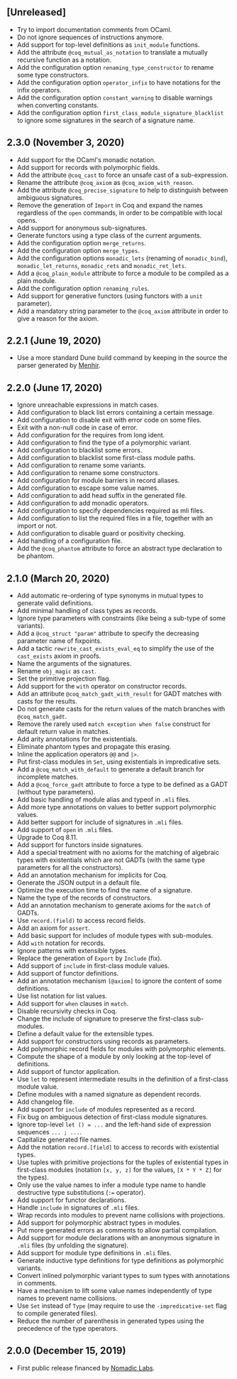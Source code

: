 ## [Unreleased]
* Try to import documentation comments from OCaml.
* Do not ignore sequences of instructions anymore.
* Add support for top-level definitions as `init_module` functions.
* Add the attribute `@coq_mutual_as_notation` to translate a mutually recursive function as a notation.
* Add the configuration option `renaming_type_constructor` to rename some type constructors.
* Add the configuration option `operator_infix` to have notations for the infix operators.
* Add the configuration option `constant_warning` to disable warnings when converting constants.
* Add the configuration option `first_class_module_signature_blacklist` to ignore some signatures in the search of a signature name.

## 2.3.0 (November 3, 2020)
* Add support for the OCaml's monadic notation.
* Add support for records with polymorphic fields.
* Add the attribute `@coq_cast` to force an unsafe cast of a sub-expression.
* Rename the attribute `@coq_axiom` as `@coq_axiom_with_reason`.
* Add the attribute `@coq_precise_signature` to help to distinguish between ambiguous signatures.
* Remove the generation of `Import` in Coq and expand the names regardless of the `open` commands, in order to be compatible with local opens.
* Add support for anonymous sub-signatures.
* Generate functors using a type class of the current arguments.
* Add the configuration option `merge_returns`.
* Add the configuration option `merge_types`.
* Add the configuration options `monadic_lets` (renaming of `monadic_bind`), `monadic_let_returns`, `monadic_rets` and `monadic_ret_lets`.
* Add a `@coq_plain_module` attribute to force a module to be compiled as a plain module.
* Add the configuration option `renaming_rules`.
* Add support for generative functors (using functors with a `unit` parameter).
* Add a mandatory string parameter to the `@coq_axiom` attribute in order to give a reason for the axiom.

## 2.2.1 (June 19, 2020)
* Use a more standard Dune build command by keeping in the source the parser generated by [Menhir](https://gitlab.inria.fr/fpottier/menhir).

## 2.2.0 (June 17, 2020)
* Ignore unreachable expressions in match cases.
* Add configuration to black list errors containing a certain message.
* Add configuration to disable exit with error code on some files.
* Exit with a non-null code in case of error.
* Add configuration for the requires from long ident.
* Add configuration to find the type of a polymorphic variant.
* Add configuration to blacklist some errors.
* Add configuration to blacklist some first-class module paths.
* Add configuration to rename some variants.
* Add configuration to rename some constructors.
* Add configuration for module barriers in record aliases.
* Add configuration to escape some value names.
* Add configuration to add head suffix in the generated file.
* Add configuration to add monadic operators.
* Add configuration to specify dependencies required as mli files.
* Add configuration to list the required files in a file, together with an import or not.
* Add configuration to disable guard or positivity checking.
* Add handling of a configuration file.
* Add the `@coq_phantom` attribute to force an abstract type declaration to be phantom.

## 2.1.0 (March 20, 2020)
* Add automatic re-ordering of type synonyms in mutual types to generate valid definitions.
* Add minimal handling of class types as records.
* Ignore type parameters with constraints (like being a sub-type of some variants).
* Add a `@coq_struct "param"` attribute to specify the decreasing parameter name of fixpoints.
* Add a tactic `rewrite_cast_exists_eval_eq` to simplify the use of the `cast_exists` axiom in proofs.
* Name the arguments of the signatures.
* Rename `obj_magic` as `cast`.
* Set the primitive projection flag.
* Add support for the `with` operator on constructor records.
* Add an attribute `@coq_match_gadt_with_result` for GADT matches with casts for the results.
* Do not generate casts for the return values of the match branches with `@coq_match_gadt`.
* Remove the rarely used `match exception when false` construct for default return value in matches.
* Add arity annotations for the existentials.
* Eliminate phantom types and propagate this erasing.
* Inline the application operators `@@` and `|>`.
* Put first-class modules in `Set`, using existentials in impredicative sets.
* Add a `@coq_match_with_default` to generate a default branch for incomplete matches.
* Add a `@coq_force_gadt` attribute to force a type to be defined as a GADT (without type parameters).
* Add basic handling of module alias and typeof in `.mli` files.
* Add more type annotations on values to better support polymorphic values.
* Add better support for include of signatures in `.mli` files.
* Add support of `open` in `.mli` files.
* Upgrade to Coq 8.11.
* Add support for functors inside signatures.
* Add a special treatment with no axioms for the matching of algebraic types with existentials which are not GADTs (with the same type parameters for all the constructors).
* Add an annotation mechanism for implicits for Coq.
* Generate the JSON output in a default file.
* Optimize the execution time to find the name of a signature.
* Name the type of the records of constructors.
* Add an annotation mechanism to generate axioms for the `match` of GADTs.
* Use `record.(field)` to access record fields.
* Add an axiom for `assert`.
* Add basic support for includes of module types with sub-modules.
* Add `with` notation for records.
* Ignore patterns with extensible types.
* Replace the generation of `Export` by `Include` (fix).
* Add support of `include` in first-class module values.
* Add support of functor definitions.
* Add an annotation mechanism `[@axiom]` to ignore the content of some definitions.
* Use list notation for list values.
* Add support for `when` clauses in `match`.
* Disable recursivity checks in Coq.
* Change the include of signature to preserve the first-class sub-modules.
* Define a default value for the extensible types.
* Add support for constructors using records as parameters.
* Add polymorphic record fields for modules with polymorphic elements.
* Compute the shape of a module by only looking at the top-level of definitions.
* Add support of functor application.
* Use `let` to represent intermediate results in the definition of a first-class module value.
* Define modules with a named signature as dependent records.
* Add changelog file.
* Add support for `include` of modules represented as a record.
* Fix bug on ambiguous detection of first-class module signatures.
* Ignore top-level `let () = ...` and the left-hand side of expression sequences `... ; ...`.
* Capitalize generated file names.
* Add the notation `record.[field]` to access to records with existential types.
* Use tuples with primitive projections for the tuples of existential types in first-class modules (notation `[x, y, z]` for the values, `[X * Y * Z]` for the types).
* Only use the value names to infer a module type name to handle destructive type substitutions (`:=` operator).
* Add support for functor declarations.
* Handle `include` in signatures of `.mli` files.
* Wrap records into modules to prevent name collisions with projections.
* Add support for polymorphic abstract types in modules.
* Put more generated errors as comments to allow partial compilation.
* Add support for module declarations with an anonymous signature in `.mli` files (by unfolding the signature).
* Add support for module type definitions in `.mli` files.
* Generate inductive type definitions for type definitions as polymorphic variants.
* Convert inlined polymorphic variant types to sum types with annotations in comments.
* Have a mechanism to lift some value names independently of type names to prevent name collisions.
* Use `Set` instead of `Type` (may require to use the `-impredicative-set` flag to compile generated files).
* Reduce the number of parenthesis in generated types using the precedence of the type operators.

## 2.0.0 (December 15, 2019)
* First public release financed by [Nomadic Labs](https://www.nomadic-labs.com/).
